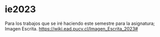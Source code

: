 # ie2023
 Para los trabajos que se iré haciendo este semestre para la asignatura; Imagen Escrita.
 https://wiki.ead.pucv.cl/Imagen_Escrita_2023#
